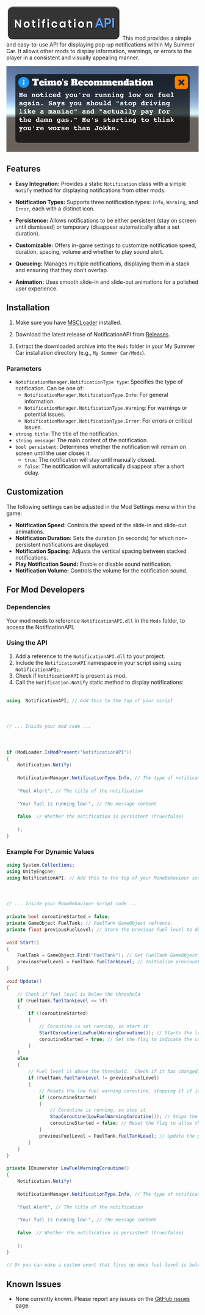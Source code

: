 
![](images/NotificationAPI.png)
This mod provides a simple and easy-to-use API for displaying pop-up notifications within My Summer Car. It allows other mods to display information, warnings, or errors to the player in a consistent and visually appealing manner.

![](images/image.png)

## Features

  

*  **Easy Integration:** Provides a static `Notification` class with a simple `Notify` method for displaying notifications from other mods.

*  **Notification Types:** Supports three notification types: `Info`, `Warning`, and `Error`, each with a distinct icon.

*  **Persistence:** Allows notifications to be either persistent (stay on screen until dismissed) or temporary (disappear automatically after a set duration).

*  **Customizable:** Offers in-game settings to customize notification speed, duration, spacing, volume and whether to play sound alert.

*  **Queueing:** Manages multiple notifications, displaying them in a stack and ensuring that they don't overlap.

*  **Animation:** Uses smooth slide-in and slide-out animations for a polished user experience.

  

## Installation

  

1. Make sure you have [MSCLoader](https://github.com/piotrulos/MSCModLoader) installed.

2. Download the latest release of NotificationAPI from [Releases](https://github.com/RedJohn260/NotificationAPI/releases).

3. Extract the downloaded archive into the `Mods` folder in your My Summer Car installation directory (e.g., `My Summer Car/Mods`).

### Parameters

-   `NotificationManager.NotificationType type`: Specifies the type of notification. Can be one of:
    -   `NotificationManager.NotificationType.Info`: For general information.
    -   `NotificationManager.NotificationType.Warning`: For warnings or potential issues.
    -   `NotificationManager.NotificationType.Error`: For errors or critical issues.
-   `string title`: The title of the notification.
-   `string message`: The main content of the notification.
-   `bool persistent`: Determines whether the notification will remain on screen until the user closes it.
    -   `true`: The notification will stay until manually closed.
    -   `false`: The notification will automatically disappear after a short delay.
## Customization

The following settings can be adjusted in the Mod Settings menu within the game:

-   **Notification Speed:**  Controls the speed of the slide-in and slide-out animations.
-   **Notification Duration:**  Sets the duration (in seconds) for which non-persistent notifications are displayed.
-   **Notification Spacing:**  Adjusts the vertical spacing between stacked notifications.
-   **Play Notification Sound:**  Enable or disable sound notification.
-   **Notification Volume:**  Controls the volume for the notification sound.

## For Mod Developers

### Dependencies

Your mod needs to reference `NotificationAPI.dll` in the `Mods` folder, to access the NotificationAPI.

### Using the API

1.  Add a reference to the `NotificationAPI.dll` to your project.
2.  Include the  `NotificationAPI`  namespace in your script using  `using NotificationAPI;`.
3.  Check if `NotificationAPI` is present as mod.
4.  Call the  `Notification.Notify`  static method to display notifications:
```csharp

using  NotificationAPI; // Add this to the top of your script

  

// ... Inside your mod code ...

  

if (ModLoader.IsModPresent("NotificationAPI"))
{
    Notification.Notify(

    NotificationManager.NotificationType.Info, // The type of notification

    "Fuel Alert", // The title of the notification

    "Your fuel is running low!", // The message content

    false  // Whether the notification is persistent (true/false)

    );
}
```

### Example For Dynamic Values
```csharp
using System.Collections;
using UnityEngine;
using NotificationAPI; // Add this to the top of your MonoBehaviour script

  

// ... Inside your MonoBehaviour script code ...

private bool coroutineStarted = false;
private GameObject FuelTank; // FuelTank GameObject refrence.
private float previousFuelLevel; // Store the previous fuel level to detect changes

void Start()
{
    FuelTank = GameObject.Find("FuelTank"); // Get FuelTank GameObject.
    previousFuelLevel = FuelTank.fuelTankLevel; // Initialize previousFuelLevel at the start
}

void Update()
{
    // Check if fuel level is below the threshold
    if (FuelTank.fuelTankLevel <= 5f)
    {
        if (!coroutineStarted)
        {
            // Coroutine is not running, so start it
            StartCoroutine(LowFuelWarningCoroutine()); // Starts the low fuel warning coroutine
            coroutineStarted = true; // Set the flag to indicate the coroutine is running
        }
    }
    else
    {
        // Fuel level is above the threshold.  Check if it has changed.
        if (FuelTank.fuelTankLevel != previousFuelLevel)
        {
            // Resets the low fuel warning coroutine, stopping it if it's running and resetting the flag.
            if (coroutineStarted)
            {
                // Coroutine is running, so stop it
                StopCoroutine(LowFuelWarningCoroutine()); // Stops the low fuel warning coroutine
                coroutineStarted = false; // Reset the flag to allow the coroutine to be started again
            }
            previousFuelLevel = FuelTank.fuelTankLevel; // Update the previous fuel level
        }
    }
}

private IEnumerator LowFuelWarningCoroutine()
{
    Notification.Notify(

    NotificationManager.NotificationType.Info, // The type of notification

    "Fuel Alert", // The title of the notification

    "Your fuel is running low!", // The message content

    false  // Whether the notification is persistent (true/false)

    );
}

// Or you can make a custom event that fires up once fuel level is below the threshold

```
## Known Issues

-   None currently known. Please report any issues on the [GitHub issues page](https://github.com/RedJohn260/NotificationAPI/issues).
